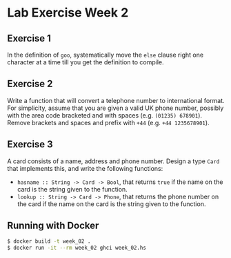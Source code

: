 # Lab Exercise Week 2

## Exercise 1

In the definition of `goo`, systematically move the `else` clause right one
character at a time till you get the definition to compile.

## Exercise 2

Write a function that will convert a telephone number to international format.
For simplicity, assume that you are given a valid UK phone number, possibly with
the area code bracketed and with spaces (e.g. `(01235) 678901`). Remove brackets
and spaces and prefix with `+44` (e.g. `+44 1235678901`).

## Exercise 3

A card consists of a name, address and phone number. Design a type `Card` that
implements this, and write the following functions:

- `hasname :: String -> Card -> Bool`, that returns `true` if the name on the
  card is the string given to the function.
- `lookup :: String -> Card -> Phone`, that returns the phone number on the card
  if the name on the card is the string given to the function.

## Running with Docker

```sh
$ docker build -t week_02 .
$ docker run -it --rm week_02 ghci week_02.hs
```
